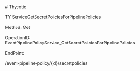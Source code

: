 <br>#     Thycotic</br>
<br>TY ServiceGetSecretPoliciesForPipelinePolicies</br>
<br>Method: Get</br>
<br>OperationID: EventPipelinePolicyService_GetSecretPoliciesForPipelinePolicies</br>
<br>EndPoint:</br>
<br>/event-pipeline-policy/{id}/secretpolicies</br>

